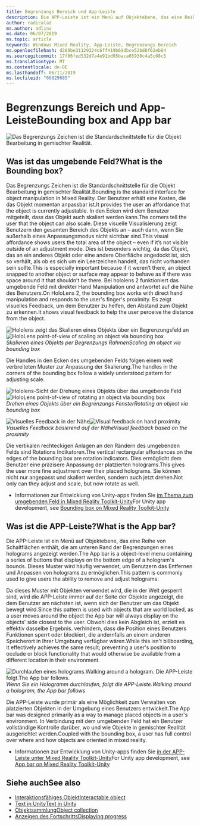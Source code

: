```yaml
---
title: Begrenzungs Bereich und App-Leiste
description: Die APP-Leiste ist ein Menü auf Objektebene, das eine Reihe von Schaltflächen enthält, die am unteren Rand der Begrenzungen eines holograms angezeigt werden.
author: radicalad
ms.author: adlinv
ms.date: 06/07/2019
ms.topic: article
keywords: Windows Mixed Reality, App-Leiste, Begrenzungs Bereich
ms.openlocfilehash: d289be31129324c6ff419b69dbce52bd8f62eb64
ms.sourcegitcommit: 17f86fed532d7a4e91bd95baca05930c4a5c68c5
ms.translationtype: MT
ms.contentlocale: de-DE
ms.lasthandoff: 06/11/2019
ms.locfileid: "66829685"
---
```

# <a name="bounding-box-and-app-bar"></a><span data-ttu-id="23768-104">Begrenzungs Bereich und App-Leiste</span><span class="sxs-lookup"><span data-stu-id="23768-104">Bounding box and App bar</span></span>
![Das Begrenzungs Zeichen ist die Standardschnittstelle für die Objekt Bearbeitung in gemischter Realität.](images/640px-boundingbox-hero.jpg)<br>

## <a name="what-is-the-bounding-box"></a><span data-ttu-id="23768-106">Was ist das umgebende Feld?</span><span class="sxs-lookup"><span data-stu-id="23768-106">What is the Bounding box?</span></span>

<span data-ttu-id="23768-107">Das Begrenzungs Zeichen ist die Standardschnittstelle für die Objekt Bearbeitung in gemischter Realität.</span><span class="sxs-lookup"><span data-stu-id="23768-107">Bounding is the standard interface for object manipulation in Mixed Reality.</span></span> <span data-ttu-id="23768-108">Der Benutzer erhält eine Kosten, die das Objekt momentan anpassbar ist.</span><span class="sxs-lookup"><span data-stu-id="23768-108">It provides the user an affordance that the object is currently adjustable.</span></span> <span data-ttu-id="23768-109">In den Ecken wird dem Benutzer mitgeteilt, dass das Objekt auch skaliert werden kann.</span><span class="sxs-lookup"><span data-stu-id="23768-109">The corners tell the user that the object can also scale.</span></span> <span data-ttu-id="23768-110">Diese visuelle Visualisierung zeigt Benutzern den gesamten Bereich des Objekts an – auch dann, wenn Sie außerhalb eines Anpassungsmodus nicht sichtbar sind.</span><span class="sxs-lookup"><span data-stu-id="23768-110">This visual affordance shows users the total area of the object – even if it’s not visible outside of an adjustment mode.</span></span> <span data-ttu-id="23768-111">Dies ist besonders wichtig, da das Objekt, das an ein anderes Objekt oder eine andere Oberfläche angedockt ist, sich so verhält, als ob es sich um ein Leerzeichen handelt, das nicht vorhanden sein sollte.</span><span class="sxs-lookup"><span data-stu-id="23768-111">This is especially important because if it weren’t there, an object snapped to another object or surface may appear to behave as if there was space around it that shouldn’t be there.</span></span> <span data-ttu-id="23768-112">Bei hololens 2 funktioniert das umgebende Feld mit direkter Hand Manipulation und antwortet auf die Nähe des Benutzers.</span><span class="sxs-lookup"><span data-stu-id="23768-112">On HoloLens 2, the bounding box works with direct hand manipulation and responds to the user's finger's proximity.</span></span> <span data-ttu-id="23768-113">Es zeigt visuelles Feedback, um dem Benutzer zu helfen, den Abstand zum Objekt zu erkennen.</span><span class="sxs-lookup"><span data-stu-id="23768-113">It shows visual feedback to help the user perceive the distance from the object.</span></span> 

<span data-ttu-id="23768-114">![Hololens zeigt das Skalieren eines Objekts über ein Begrenzungsfeld an](images/HoloLens2_BoundingBox.gif)</span><span class="sxs-lookup"><span data-stu-id="23768-114">![HoloLens point-of-view of scaling an object via bounding box](images/HoloLens2_BoundingBox.gif)</span></span><br>
<span data-ttu-id="23768-115">*Skalieren eines Objekts per Begrenzungs Rahmen*</span><span class="sxs-lookup"><span data-stu-id="23768-115">*Scaling an object via bounding box*</span></span>

<span data-ttu-id="23768-116">Die Handles in den Ecken des umgebenden Felds folgen einem weit verbreiteten Muster zur Anpassung der Skalierung.</span><span class="sxs-lookup"><span data-stu-id="23768-116">The handles in the corners of the bounding box follow a widely understood pattern for adjusting scale.</span></span> 

<span data-ttu-id="23768-117">![Hololens-Sicht der Drehung eines Objekts über das umgebende Feld](images/HoloLens2_BoundingBox_Rotate.gif)</span><span class="sxs-lookup"><span data-stu-id="23768-117">![HoloLens point-of-view of rotating an object via bounding box](images/HoloLens2_BoundingBox_Rotate.gif)</span></span><br>
<span data-ttu-id="23768-118">*Drehen eines Objekts über ein Begrenzungs Fenster*</span><span class="sxs-lookup"><span data-stu-id="23768-118">*Rotating an object via bounding box*</span></span>


<span data-ttu-id="23768-119">![Visuelles Feedback in der Nähe](images/HoloLens2_Proximity.gif)</span><span class="sxs-lookup"><span data-stu-id="23768-119">![Visual feedback on hand proximity](images/HoloLens2_Proximity.gif)</span></span><br>
<span data-ttu-id="23768-120">*Visuelles Feedback basierend auf der Nähe*</span><span class="sxs-lookup"><span data-stu-id="23768-120">*Visual feedback based on the proximity*</span></span>

<span data-ttu-id="23768-121">Die vertikalen rechteckigen Anlagen an den Rändern des umgebenden Felds sind Rotations Indikatoren.</span><span class="sxs-lookup"><span data-stu-id="23768-121">The vertical rectangular affordances on the edges of the bounding box are rotation indicators.</span></span> <span data-ttu-id="23768-122">Dies ermöglicht dem Benutzer eine präzisere Anpassung der platzierten holograms.</span><span class="sxs-lookup"><span data-stu-id="23768-122">This gives the user more fine adjustment over their placed holograms.</span></span> <span data-ttu-id="23768-123">Sie können nicht nur angepasst und skaliert werden, sondern auch jetzt drehen.</span><span class="sxs-lookup"><span data-stu-id="23768-123">Not only can they adjust and scale, but now rotate as well.</span></span>

* <span data-ttu-id="23768-124">Informationen zur Entwicklung von Unity-apps finden Sie [im Thema zum umgebenden Feld in Mixed Reality Toolkit-Unity](https://microsoft.github.io/MixedRealityToolkit-Unity/Documentation/README_BoundingBox.html)</span><span class="sxs-lookup"><span data-stu-id="23768-124">For Unity app development, see [Bounding box on Mixed Reality Toolkit-Unity](https://microsoft.github.io/MixedRealityToolkit-Unity/Documentation/README_BoundingBox.html)</span></span>



## <a name="what-is-the-app-bar"></a><span data-ttu-id="23768-125">Was ist die APP-Leiste?</span><span class="sxs-lookup"><span data-stu-id="23768-125">What is the App bar?</span></span>

<span data-ttu-id="23768-126">Die APP-Leiste ist ein Menü auf Objektebene, das eine Reihe von Schaltflächen enthält, die am unteren Rand der Begrenzungen eines holograms angezeigt werden.</span><span class="sxs-lookup"><span data-stu-id="23768-126">The App bar is a object-level menu containing a series of buttons that displays on the bottom edge of a hologram's bounds.</span></span> <span data-ttu-id="23768-127">Dieses Muster wird häufig verwendet, um Benutzern das Entfernen und Anpassen von holograms zu ermöglichen.</span><span class="sxs-lookup"><span data-stu-id="23768-127">This pattern is commonly used to give users the ability to remove and adjust holograms.</span></span>

<span data-ttu-id="23768-128">Da dieses Muster mit Objekten verwendet wird, die in der Welt gesperrt sind, wird die APP-Leiste immer auf der Seite der Objekte angezeigt, die dem Benutzer am nächsten ist, wenn sich der Benutzer um das Objekt bewegt wird.</span><span class="sxs-lookup"><span data-stu-id="23768-128">Since this pattern is used with objects that are world locked, as a user moves around the object the App bar will always display on the objects' side closest to the user.</span></span> <span data-ttu-id="23768-129">Obwohl dies kein Abgleich ist, erzielt es effektiv dasselbe Ergebnis. verhindern, dass die Position eines Benutzers Funktionen sperrt oder blockiert, die andernfalls an einem anderen Speicherort in Ihrer Umgebung verfügbar wären.</span><span class="sxs-lookup"><span data-stu-id="23768-129">While this isn't billboarding, it effectively achieves the same result; preventing a user's position to occlude or block functionality that would otherwise be available from a different location in their environment.</span></span>

<span data-ttu-id="23768-130">![Durchlaufen eines holograms.</span><span class="sxs-lookup"><span data-stu-id="23768-130">![Walking around a hologram.</span></span> <span data-ttu-id="23768-131">Die APP-Leiste folgt.](images/HoloLens2_AppBarFollowing.gif)</span><span class="sxs-lookup"><span data-stu-id="23768-131">The App bar follows.](images/HoloLens2_AppBarFollowing.gif)</span></span><br>
<span data-ttu-id="23768-132">*Wenn Sie ein Hologramm durchlaufen, folgt die APP-Leiste.*</span><span class="sxs-lookup"><span data-stu-id="23768-132">*Walking around a hologram, the App bar follows*</span></span>

<span data-ttu-id="23768-133">Die APP-Leiste wurde primär als eine Möglichkeit zum Verwalten von platzierten Objekten in der Umgebung eines Benutzers entwickelt.</span><span class="sxs-lookup"><span data-stu-id="23768-133">The App bar was designed primarily as a way to manage placed objects in a user's environment.</span></span> <span data-ttu-id="23768-134">In Verbindung mit dem umgebenden Feld hat ein Benutzer vollständige Kontrolle darüber, wo und wie Objekte in gemischter Realität ausgerichtet werden.</span><span class="sxs-lookup"><span data-stu-id="23768-134">Coupled with the bounding box, a user has full control over where and how objects are oriented in mixed reality.</span></span>

* <span data-ttu-id="23768-135">Informationen zur Entwicklung von Unity-apps finden Sie [in der APP-Leiste unter Mixed Reality Toolkit-Unity](https://microsoft.github.io/MixedRealityToolkit-Unity/Documentation/README_AppBar.html)</span><span class="sxs-lookup"><span data-stu-id="23768-135">For Unity app development, see [App bar on Mixed Reality Toolkit-Unity](https://microsoft.github.io/MixedRealityToolkit-Unity/Documentation/README_AppBar.html)</span></span>

## <a name="see-also"></a><span data-ttu-id="23768-136">Siehe auch</span><span class="sxs-lookup"><span data-stu-id="23768-136">See also</span></span>
* [<span data-ttu-id="23768-137">Interaktionsfähiges Objekt</span><span class="sxs-lookup"><span data-stu-id="23768-137">Interactable object</span></span>](interactable-object.md)
* [<span data-ttu-id="23768-138">Text in Unity</span><span class="sxs-lookup"><span data-stu-id="23768-138">Text in Unity</span></span>](text-in-unity.md)
* [<span data-ttu-id="23768-139">Objektsammlung</span><span class="sxs-lookup"><span data-stu-id="23768-139">Object collection</span></span>](object-collection.md)
* [<span data-ttu-id="23768-140">Anzeigen des Fortschritts</span><span class="sxs-lookup"><span data-stu-id="23768-140">Displaying progress</span></span>](progress.md)
